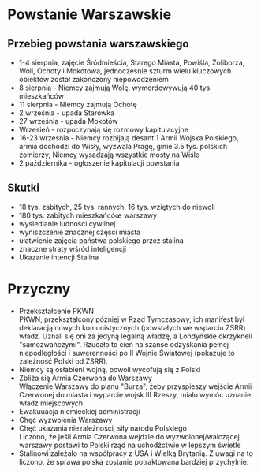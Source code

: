 # Powstanie Warszawskie

## Przebieg powstania warszawskiego
* 1-4  sierpnia, zajęcie Śródmieścia, Starego Miasta, Powiśla, Żoliborza, Woli, Ochoty i Mokotowa, jednocześnie szturm wielu kluczowych obiektów został zakończony niepowodzeniem
* 8 sierpnia - Niemcy zajmują Wolę, wymordowywują 40 tys. mieszkańców
* 11 sierpnia - Niemcy zajmują Ochotę
* 2 września - upada Starówka
* 27 września - upada Mokotów
* Wrzesień - rozpoczynają się rozmowy kapitulacyjne
* 16-23 września - Niemcy rozbijają desant 1 Armii Wojska Polskiego, armia dochodzi do Wisły, wyzwala Pragę, ginie 3.5 tys. polskich żołnierzy, Niemcy wysadzają wszystkie mosty na Wiśle
* 2 października - ogłoszenie kapitulacji powstania

## Skutki
* 18 tys. zabitych, 25 tys. rannych, 16 tys. wziętych do niewoli
* 180 tys. zabitych mieszkańcóœ warszawy
* wysiedlanie ludności cywilnej
* wyniszczenie znacznej części miasta
* ułatwienie zajęcia państwa polskiego przez stalina
* znaczne straty wśród inteligencji
* Ukazanie intencji Stalina

# Przyczny
* Przekształcenie PKWN  
	PKWN, przekształcony później w Rząd Tymczasowy, ich manifest był deklaracją nowych komunistycznych (powstałych we wsparciu ZSRR) władz. Uznali się oni za jedyną legalną władzę, a Londyńskie okrzykneli "samozwańczymi". Rzucało to cień na szanse odzyskania pełnej niepodległości i suwerenności po II Wojnie Światowej (pokazuje to zależność Polski od ZSRR).
* Niemcy są osłabieni wojną, powoli wycofują się z Polski
* Zbliża się Armia Czerwona do Warszawy  
	Włączenie Warszawy do planu "Burza", żeby przyspieszy wejście Armii Czerwonej do miasta i wyparcie wojsk III Rzeszy, miało wymóc uznanie władz miejscowych
* Ewakuuacja niemieckiej administracji
* Chęć wyzwolenia Warszawy
* Chęć ukazania niezależności, siły narodu Polskiego  
	Liczono, że jeśli Armia Czerwona wejdzie do wyzwolonej/walczącej warszawy postawi to Polski rząd na uchodźctwie w lepszym świetle
* Stalinowi zależało na współpracy z USA i Wielką Brytanią. Z uwagi na to liczono, że sprawa polska zostanie potraktowana bardziej przychylnie.
